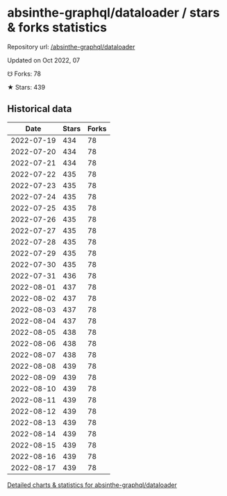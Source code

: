 # absinthe-graphql/dataloader / stars & forks statistics

Repository url: [/absinthe-graphql/dataloader](https://github.com/absinthe-graphql/dataloader)

Updated on Oct 2022, 07

☋ Forks: 78

★ Stars: 439

## Historical data
| Date | Stars | Forks |
|------|-------|-------|
| 2022-07-19 | 434 | 78 | 
| 2022-07-20 | 434 | 78 | 
| 2022-07-21 | 434 | 78 | 
| 2022-07-22 | 435 | 78 | 
| 2022-07-23 | 435 | 78 | 
| 2022-07-24 | 435 | 78 | 
| 2022-07-25 | 435 | 78 | 
| 2022-07-26 | 435 | 78 | 
| 2022-07-27 | 435 | 78 | 
| 2022-07-28 | 435 | 78 | 
| 2022-07-29 | 435 | 78 | 
| 2022-07-30 | 435 | 78 | 
| 2022-07-31 | 436 | 78 | 
| 2022-08-01 | 437 | 78 | 
| 2022-08-02 | 437 | 78 | 
| 2022-08-03 | 437 | 78 | 
| 2022-08-04 | 437 | 78 | 
| 2022-08-05 | 438 | 78 | 
| 2022-08-06 | 438 | 78 | 
| 2022-08-07 | 438 | 78 | 
| 2022-08-08 | 439 | 78 | 
| 2022-08-09 | 439 | 78 | 
| 2022-08-10 | 439 | 78 | 
| 2022-08-11 | 439 | 78 | 
| 2022-08-12 | 439 | 78 | 
| 2022-08-13 | 439 | 78 | 
| 2022-08-14 | 439 | 78 | 
| 2022-08-15 | 439 | 78 | 
| 2022-08-16 | 439 | 78 | 
| 2022-08-17 | 439 | 78 | 


[Detailed charts & statistics for absinthe-graphql/dataloader](https://reviewgithub.com/rep/absinthe-graphql/dataloader)
